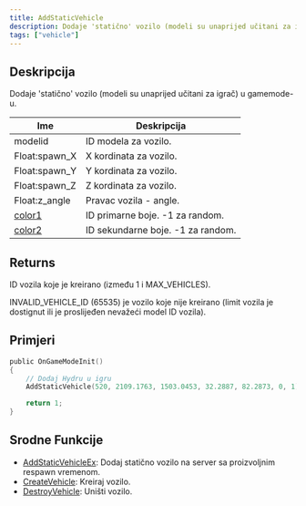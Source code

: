 ```yaml
---
title: AddStaticVehicle
description: Dodaje 'statično' vozilo (modeli su unaprijed učitani za igrač) u gamemode-u.
tags: ["vehicle"]
---
```


## Deskripcija

Dodaje 'statično' vozilo (modeli su unaprijed učitani za igrač) u gamemode-u.

| Ime                                      | Deskripcija                       |
| ---------------------------------------- | --------------------------------- |
| modelid                                  | ID modela za vozilo.              |
| Float:spawn_X                            | X kordinata za vozilo.            |
| Float:spawn_Y                            | Y kordinata za vozilo.            |
| Float:spawn_Z                            | Z kordinata za vozilo.            |
| Float:z_angle                            | Pravac vozila - angle.            |
| [color1](../resources/vehiclecolorid.md) | ID primarne boje. -1 za random.   |
| [color2](../resources/vehiclecolorid.md) | ID sekundarne boje. -1 za random. |

## Returns

ID vozila koje je kreirano (između 1 i MAX_VEHICLES).

INVALID_VEHICLE_ID (65535) je vozilo koje nije kreirano (limit vozila je dostignut ili je proslijeđen nevažeći model ID vozila).

## Primjeri

```c
public OnGameModeInit()
{
    // Dodaj Hydru u igru
    AddStaticVehicle(520, 2109.1763, 1503.0453, 32.2887, 82.2873, 0, 1);

    return 1;
}
```

## Srodne Funkcije

- [AddStaticVehicleEx](AddStaticVehicleEx.md): Dodaj statično vozilo na server sa proizvoljnim respawn vremenom.
- [CreateVehicle](CreateVehicle.md): Kreiraj vozilo.
- [DestroyVehicle](DestroyVehicle.md): Uništi vozilo.
